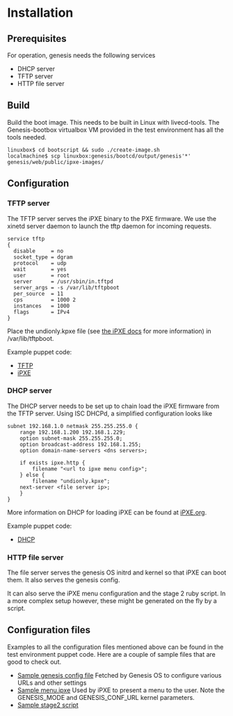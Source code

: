 # Installation

## Prerequisites

For operation, genesis needs the following services
- DHCP server
- TFTP server
- HTTP file server

## Build

Build the boot image. This needs to be built in Linux with livecd-tools. The
Genesis-bootbox virtualbox VM provided in the test environment has all the tools
needed.

    linuxbox$ cd bootscript && sudo ./create-image.sh
    localmachine$ scp linuxbox:genesis/bootcd/output/genesis'*' genesis/web/public/ipxe-images/

## Configuration

### TFTP server
The TFTP server serves the iPXE binary to the PXE firmware. We use the xinetd
server daemon to launch the tftp daemon for incoming requests.

```
service tftp
{
  disable     = no
  socket_type = dgram
  protocol    = udp
  wait        = yes
  user        = root
  server      = /usr/sbin/in.tftpd
  server_args = -s /var/lib/tftpboot
  per_source  = 11
  cps         = 1000 2
  instances   = 1000
  flags       = IPv4
}
```

Place the undionly.kpxe file (see
[the iPXE docs](http://ipxe.org/download#chainloading_from_an_existing_pxe_rom)
for more information) in /var/lib/tftpboot.

Example puppet code:
* [TFTP](https://github.com/tumblr/genesis/tree/master/testenv/bootbox/puppet/modules/tftp/manifests)
* [iPXE](https://github.com/tumblr/genesis/tree/master/testenv/bootbox/puppet/modules/ipxe/manifests)

### DHCP server
The DHCP server needs to be set up to chain load the iPXE firmware from the TFTP
server. Using ISC DHCPd, a simplified configuration looks like

```
subnet 192.168.1.0 netmask 255.255.255.0 {
    range 192.168.1.200 192.168.1.229;
    option subnet-mask 255.255.255.0;
    option broadcast-address 192.168.1.255;
    option domain-name-servers <dns servers>;

    if exists ipxe.http {
        filename "<url to ipxe menu config>";
    } else {
        filename "undionly.kpxe";
	next-server <file server ip>;
    }
}
```
More information on DHCP for loading iPXE can be found at 
[iPXE.org](http://ipxe.org/howto/dhcpd#pxe_chainloading).

Example puppet code:
* [DHCP](https://github.com/tumblr/genesis/tree/master/testenv/bootbox/puppet/modules/dhcp/manifests)

### HTTP file server
The file server serves the genesis OS initrd and kernel so that iPXE can boot 
them. It also serves the genesis config.

It can also serve the iPXE menu configuration and the stage 2 ruby script.
In a more complex setup however, these might be generated on the fly by a script.

## Configuration files
Examples to all the configuration files mentioned above can be found in the
test environment puppet code. Here are a couple of sample files that are good
to check out.

* [Sample genesis config file](https://github.com/tumblr/genesis/blob/master/testenv/bootbox/puppet/modules/genesis/templates/config.yaml.erb)
Fetched by Genesis OS to configure various URLs and other settings
* [Sample menu.ipxe](https://github.com/tumblr/genesis/blob/master/testenv/bootbox/puppet/modules/genesis/templates/menu.ipxe.erb)
Used by iPXE to present a menu to the user. Note the GENESIS_MODE and 
GENESIS_CONF_URL kernel parameters.
* [Sample stage2 script](https://github.com/tumblr/genesis/blob/master/testenv/bootbox/puppet/modules/genesis/templates/stage2.erb)

